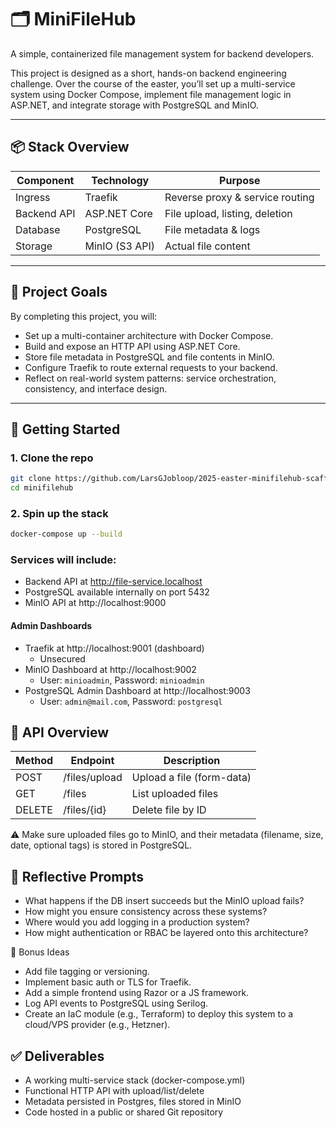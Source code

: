 # 🗂️ MiniFileHub

A simple, containerized file management system for backend developers.

This project is designed as a short, hands-on backend engineering challenge. Over the course of the easter, you’ll set up a multi-service system using Docker Compose, implement file management logic in ASP.NET, and integrate storage with PostgreSQL and MinIO.

---

## 📦 Stack Overview

| Component   | Technology        | Purpose                           |
|-------------|-------------------|-----------------------------------|
| Ingress     | Traefik           | Reverse proxy & service routing  |
| Backend API | ASP.NET Core      | File upload, listing, deletion    |
| Database    | PostgreSQL        | File metadata & logs              |
| Storage     | MinIO (S3 API)    | Actual file content               |

---

## 🎯 Project Goals

By completing this project, you will:

- Set up a multi-container architecture with Docker Compose.
- Build and expose an HTTP API using ASP.NET Core.
- Store file metadata in PostgreSQL and file contents in MinIO.
- Configure Traefik to route external requests to your backend.
- Reflect on real-world system patterns: service orchestration, consistency, and interface design.

---

## 🔧 Getting Started

### 1. Clone the repo

```sh
git clone https://github.com/LarsGJobloop/2025-easter-minifilehub-scaffold minifilehub
cd minifilehub
```

### 2. Spin up the stack

```bash
docker-compose up --build
```

### Services will include:

- Backend API at http://file-service.localhost
- PostgreSQL available internally on port 5432
- MinIO API at http://localhost:9000

#### Admin Dashboards
- Traefik at http://localhost:9001 (dashboard)
  - Unsecured
- MinIO Dashboard at http://localhost:9002
  - User: `minioadmin`, Password: `minioadmin`
- PostgreSQL Admin Dashboard at http://localhost:9003
  - User: `admin@mail.com`, Password: `postgresql`

## 📁 API Overview

| Method | Endpoint      | Description               |
|--------|---------------|---------------------------|
| POST   | /files/upload | Upload a file (form-data) |
| GET    | /files        | List uploaded files       |
| DELETE | /files/{id}   | Delete file by ID         |

⚠️ Make sure uploaded files go to MinIO, and their metadata (filename, size, date, optional tags) is stored in PostgreSQL.

## 🧠 Reflective Prompts

- What happens if the DB insert succeeds but the MinIO upload fails?
- How might you ensure consistency across these systems?
- Where would you add logging in a production system?
- How might authentication or RBAC be layered onto this architecture?

🌱 Bonus Ideas

- Add file tagging or versioning.
- Implement basic auth or TLS for Traefik.
- Add a simple frontend using Razor or a JS framework.
- Log API events to PostgreSQL using Serilog.
- Create an IaC module (e.g., Terraform) to deploy this system to a cloud/VPS provider (e.g., Hetzner).

## ✅ Deliverables

- A working multi-service stack (docker-compose.yml)
- Functional HTTP API with upload/list/delete
- Metadata persisted in Postgres, files stored in MinIO
- Code hosted in a public or shared Git repository
